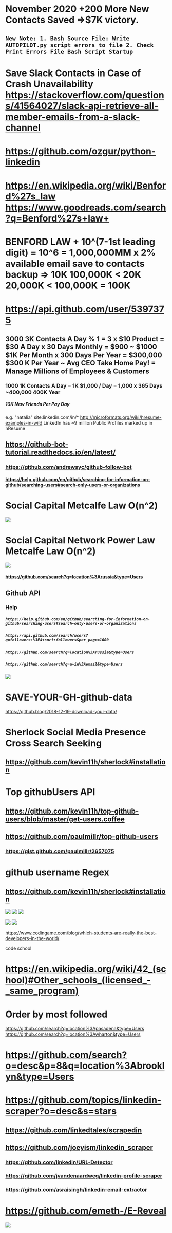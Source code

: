 # November 2020 +200 More New Contacts Saved =>$7K victory.
## `New Note: 1. Bash Source File: Write AUTOPILOT.py script errors to file 2. Check Print Errors File Bash Script Startup`
# Save Slack Contacts in Case of Crash Unavailability https://stackoverflow.com/questions/41564027/slack-api-retrieve-all-member-emails-from-a-slack-channel

# https://github.com/ozgur/python-linkedin

# https://en.wikipedia.org/wiki/Benford%27s_law https://www.goodreads.com/search?q=Benford%27s+law+
# BENFORD LAW + 10^(7-1st leading digit) = 10^6 = 1,000,000MM x 2% available email save to contacts backup => 10K 100,000K < 20K 20,000K < 100,000K = 100K
# https://api.github.com/user/5397375

## 3000 3K Contacts A Day % 1 = 3 x $10 Product = $30 A Day x 30 Days Monthly = $900 ~ $1000 $1K Per Month x 300 Days Per Year = $300,000 $300 K Per Year ~ Avg CEO Take Home Pay! = Manage Millions of Employees & Customers

### 1000 1K Contacts A Day = 1K $1,000 / Day = 1,000 x 365 Days ~400,000 400K Year
##### 10K New Friends Per Pay Day
e.g. "natalia" site:linkedin.com/in/*
http://microformats.org/wiki/hresume-examples-in-wild
LinkedIn has ~9 million Public Profiles marked up in hResume
## https://github-bot-tutorial.readthedocs.io/en/latest/
### https://github.com/andrewsyc/github-follow-bot
#### https://help.github.com/en/github/searching-for-information-on-github/searching-users#search-only-users-or-organizations

# Social Capital Metcalfe Law O(n^2)
![](https://raw.githubusercontent.com/kevin11h/SAVE-YOUR-GH-github-data/master/download%20(1).png)
# Social Capital Network Power Law Metcalfe Law O(n^2)
![](https://github.com/kevin11h/SAVE-YOUR-GH-github-data/blob/master/download.png?raw=true)

#### https://github.com/search?q=location%3Arussia&type=Users

## Github API
### Help
##### `https://help.github.com/en/github/searching-for-information-on-github/searching-users#search-only-users-or-organizations`
##### `https://api.github.com/search/users?q=followers:%3E4+sort:followers&per_page=1000`
##### `https://github.com/search?q=location%3Arussia&type=Users`
##### `https://github.com/search?q=a+in%3Aemail&type=Users`

![](https://github.com/kevin11h/SAVE-YOUR-GH-github-data/blob/master/map.png?raw=true)

# SAVE-YOUR-GH-github-data
https://github.blog/2018-12-19-download-your-data/

# Sherlock Social Media Presence Cross Search Seeking
## https://github.com/kevin11h/sherlock#installation

# Top githubUsers API
## https://github.com/kevin11h/top-github-users/blob/master/get-users.coffee
## https://github.com/paulmillr/top-github-users
### https://gist.github.com/paulmillr/2657075

# github username Regex
## https://github.com/kevin11h/sherlock#installation

![](https://github.com/kevin11h/SAVE-YOUR-GH-github-data/blob/master/map.png?raw=true)
![](https://www.codingame.com/blog/wp-content/uploads/2017/01/slides-of-a-pitch-deck-4-410x1024.png)
![](https://www.codingame.com/blog/which-students-are-really-the-best-developers-in-the-world/)

![](https://preview.redd.it/10adolsefmw41.jpg?width=907&format=pjpg&auto=webp&s=1a0ae13d75232345b2e64924f2d83af8209a69a7)
![](https://www.codingame.com/blog/wp-content/uploads/2017/01/slides-of-a-pitch-deck-3-410x1024.png)

https://www.codingame.com/blog/which-students-are-really-the-best-developers-in-the-world/

code school
# https://en.wikipedia.org/wiki/42_(school)#Other_schools_(licensed_-_same_program)
# Order by most followed
https://github.com/search?q=location%3Apasadena&type=Users
https://github.com/search?q=location%3Awharton&type=Users

# https://github.com/search?o=desc&p=8&q=location%3Abrooklyn&type=Users


# https://github.com/topics/linkedin-scraper?o=desc&s=stars
## https://github.com/linkedtales/scrapedin
## https://github.com/joeyism/linkedin_scraper

### https://github.com/linkedin/URL-Detector
### https://github.com/jvandenaardweg/linkedin-profile-scraper
### https://github.com/asraisingh/linkedin-email-extractor
# https://github.com/emeth-/E-Reveal

![](https://cdn.statcdn.com/Infographic/images/normal/15137.jpeg)
